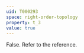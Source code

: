 ```yaml
---
uid: T000293
space: right-order-topology
property: t_3
value: true
---
```

False. Refer to the reference.


